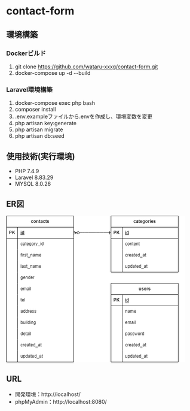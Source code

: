 # contact-form

## 環境構築

### Dockerビルド
1. git clone https://github.com/wataru-xxxg/contact-form.git
1. docker-compose up -d --build

### Laravel環境構築
1. docker-compose exec php bash
1. composer install
1. .env.exampleファイルから.envを作成し、環境変数を変更
1. php artisan key:generate
1. php artisan migrate
1. php artisan db:seed

## 使用技術(実行環境)
- PHP 7.4.9
- Laravel 8.83.29
- MYSQL 8.0.26

## ER図

![ER図](er.drawio.png "ER図")

## URL
- 開発環境：http://localhost/
- phpMyAdmin：http://localhost:8080/